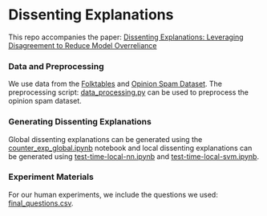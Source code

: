 # Dissenting Explanations

This repo accompanies the paper: 
[Dissenting Explanations: Leveraging Disagreement to Reduce Model Overreliance](https://arxiv.org/abs/2307.07636)

### Data and Preprocessing
We use data from the [Folktables](https://github.com/socialfoundations/folktables) and 
[Opinion Spam Dataset](https://myleott.com/op-spam.html). 
The preprocessing script: [data_processing.py](data_processing.py)  can be used to preprocess 
the opinion spam dataset.

### Generating Dissenting Explanations
Global dissenting explanations can be generated using the [counter_exp_global.ipynb](counter_exp_global.ipynb) notebook 
and local dissenting explanations can be generated using [test-time-local-nn.ipynb](test-time-local-nn.ipynb)
and [test-time-local-svm.ipynb](test-time-local-svm.ipynb). 

### Experiment Materials
For our human experiments, we include the questions we used: 
[final_questions.csv](final_questions.csv). 